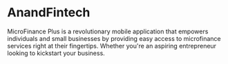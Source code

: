# AnandFintech
MicroFinance Plus is a revolutionary mobile application that empowers individuals and small businesses by providing easy access to microfinance services right at their fingertips. Whether you're an aspiring entrepreneur looking to kickstart your business.
